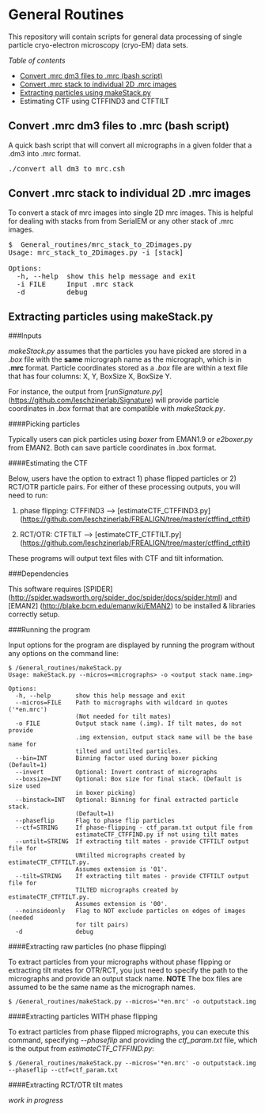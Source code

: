 # General Routines
This repository will contain scripts for general data processing of single particle cryo-electron microscopy (cryo-EM) data sets.

*Table of contents*
- [Convert .mrc dm3 files to .mrc (bash script)](https://github.com/leschzinerlab/General_routines#convert-mrc-dm3-files-to-mrc-bash-script)
- [Convert .mrc stack to individual 2D .mrc images](https://github.com/leschzinerlab/General_routines#convert-.mrc-stack-to-individual-2D-.mrc-images)
- [Extracting particles using makeStack.py](https://github.com/leschzinerlab/General_routines#extracting-particles-using-makestackpy)
- Estimating CTF using CTFFIND3 and CTFTILT

## Convert .mrc dm3 files to .mrc (bash script)

A quick bash script that will convert all micrographs in a given folder that a .dm3 into .mrc format.

<pre>./convert_all_dm3_to_mrc.csh</pre>

## Convert .mrc stack to individual 2D .mrc images

To convert a stack of mrc images into single 2D mrc images. This is helpful for dealing with stacks from from SerialEM or any other stack of .mrc images.

<pre>$  General_routines/mrc_stack_to_2Dimages.py
Usage: mrc_stack_to_2Dimages.py -i [stack]

Options:
  -h, --help  show this help message and exit
  -i FILE     Input .mrc stack
  -d          debug</pre>

## Extracting particles using makeStack.py

###Inputs

*makeStack.py* assumes that the particles you have picked are stored in a *.box* file with the **same** micrograph name as the micrograph, which is in **.mrc** format. Particle coordinates stored as a *.box* file are within a text file that has four columns: X, Y, BoxSize X, BoxSize Y.

For instance, the output from [*runSignature.py*] (https://github.com/leschzinerlab/Signature) will provide particle coordinates in *.box* format that are compatible with *makeStack.py*.

####Picking particles

Typically users can pick particles using *boxer* from EMAN1.9 or *e2boxer.py* from EMAN2. Both can save particle coordinates in .box format.

####Estimating the CTF

Below, users have the option to extract 1) phase flipped particles or 2) RCT/OTR particle pairs. For either of these processing outputs, you will need to run:

1) phase flipping: CTFFIND3 --> [estimateCTF_CTFFIND3.py] (https://github.com/leschzinerlab/FREALIGN/tree/master/ctffind_ctftilt)

2) RCT/OTR: CTFTILT --> [estimateCTF_CTFTILT.py] (https://github.com/leschzinerlab/FREALIGN/tree/master/ctffind_ctftilt)

These programs will output text files with CTF and tilt information.

###Dependencies

This software requires [SPIDER] (http://spider.wadsworth.org/spider_doc/spider/docs/spider.html) and [EMAN2] (http://blake.bcm.edu/emanwiki/EMAN2) to be installed & libraries correctly setup.

###Running the program

Input options for the program are displayed by running the program without any options on the command line:

```
$ /General_routines/makeStack.py
Usage: makeStack.py --micros=<micrographs> -o <output stack name.img>

Options:
  -h, --help       show this help message and exit
  --micros=FILE    Path to micrographs with wildcard in quotes ('*en.mrc')
                   (Not needed for tilt mates)
  -o FILE          Output stack name (.img). If tilt mates, do not provide
                   .img extension, output stack name will be the base name for
                   tilted and untilted particles.
  --bin=INT        Binning factor used during boxer picking (Default=1)
  --invert         Optional: Invert contrast of micrographs
  --boxsize=INT    Optional: Box size for final stack. (Default is size used
                   in boxer picking)
  --binstack=INT   Optional: Binning for final extracted particle stack.
                   (Default=1)
  --phaseflip      Flag to phase flip particles
  --ctf=STRING     If phase-flipping - ctf_param.txt output file from
                   estimateCTF_CTFFIND.py if not using tilt mates
  --untilt=STRING  If extracting tilt mates - provide CTFTILT output file for
                   UNtilted micrographs created by estimateCTF_CTFTILT.py.
                   Assumes extension is '01'.
  --tilt=STRING    If extracting tilt mates - provide CTFTILT output file for
                   TILTED micrographs created by estimateCTF_CTFTILT.py.
                   Assumes extension is '00'.
  --noinsideonly   Flag to NOT exclude particles on edges of images (needed
                   for tilt pairs)
  -d               debug
  ```

####Extracting raw particles (no phase flipping)

To extract particles from your micrographs without phase flipping or extracting tilt mates for OTR/RCT, you just need to specify the path to the micrographs and provide an output stack name. **NOTE** The box files are assumed to be the same name as the micrograph names.

```
$ /General_routines/makeStack.py --micros='*en.mrc' -o outputstack.img
```

####Extracting particles WITH phase flipping

To extract particles from phase flipped micrographs, you can execute this command, specifying *--phaseflip* and providing the *ctf_param.txt* file, which is the output from *estimateCTF_CTFFIND.py*:

```
$ /General_routines/makeStack.py --micros='*en.mrc' -o outputstack.img --phaseflip --ctf=ctf_param.txt
```

####Extracting RCT/OTR tilt mates

*work in progress*
